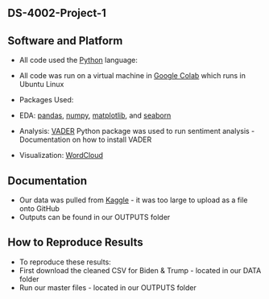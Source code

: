 ## DS-4002-Project-1

## Software and Platform 

* All code used the [Python](https://www.python.org/downloads/) language:
* All code was run on a virtual machine in [Google Colab](https://colab.research.google.com/) which runs in Ubuntu Linux
  
* Packages Used: 
* EDA: [pandas](https://pypi.org/project/pandas/), [numpy](https://pypi.org/project/numpy/), [matplotlib](https://pypi.org/project/matplotlib/), and [seaborn](https://pypi.org/project/seaborn/)
* Analysis: [VADER](https://pypi.org/project/vaderSentiment/) Python package was used to run sentiment analysis - Documentation on how to install VADER
* Visualization: [WordCloud](https://pypi.org/project/wordcloud/)

## Documentation 
* Our data was pulled from [Kaggle](https://www.kaggle.com/datasets/manchunhui/us-election-2020-tweets/code) - it was too large to upload as a file onto GitHub
* Outputs can be found in our OUTPUTS folder

## How to Reproduce Results 
* To reproduce these results:
* First download the cleaned CSV for Biden & Trump - located in our DATA folder
* Run our master files - located in our OUTPUTS folder 
